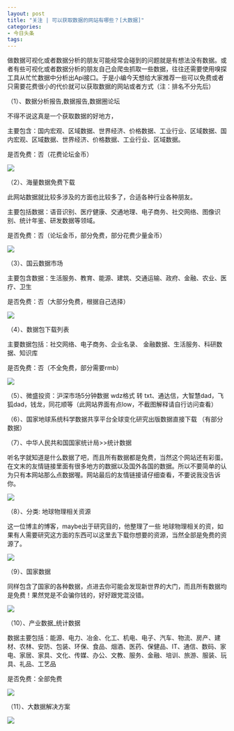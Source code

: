 ```yaml
---
layout: post
title: "关注 | 可以获取数据的网站有哪些？[大数据]"
categories:
- 今日头条
tags:
---
```

做数据可视化或者数据分析的朋友可能经常会碰到的问题就是有想法没有数据。或者有些可视化或者数据分析的朋友自己会爬虫抓取一些数据，往往还需要使用嗅探工具从忙忙数据中分析出Api接口。于是小编今天想给大家推荐一些可以免费或者只需要花费很小的代价就可以获取数据的网站或者方式（注：排名不分先后）

（1）、数据分析报告,数据报告,数据圈论坛

不得不说这真是一个获取数据的好地方，

主要包含：国内宏观、区域数据、世界经济、价格数据、工业行业、区域数据、国内宏观、区域数据、世界经济、价格数据、工业行业、区域数据。

是否免费：否（花费论坛金币）

![](http://p3.pstatp.com/large/c140004c76c8b5de862)

（2）、海量数据免费下载

此网站数据就比较多涉及的方面也比较多了，合适各种行业各种朋友。

主要包括数据：语音识别、医疗健康、交通地理、电子商务、社交网络、图像识别、统计年鉴、研发数据等领域。

是否免费：否（论坛金币，部分免费，部分花费少量金币）

![](http://p3.pstatp.com/large/c140004c76f44743933)

（3）、国云数据市场

主要包含数据：生活服务、教育、能源、建筑、交通运输、政府、金融、农业、医疗、卫生

是否免费：否（大部分免费，根据自己选择）

![](http://p3.pstatp.com/large/bdb0004e35edff6476d)

（4）、数据包下载列表

主要数据包括：社交网络、电子商务、企业名录、 金融数据、生活服务、科研数据、知识库

是否免费：否（不全免费，部分需要rmb）

![](http://p3.pstatp.com/large/c110004cf25d8d2e9e2)

（5）、微盛投资：沪深市场5分钟数据 wdz格式 转 txt、通达信，大智慧dad，飞狐dad，钱龙，同花顺等（此网站界面有点low，不截图解释请自行访问查看）

（6）、国家地球系统科学数据共享平台全球变化研究出版数据直接下载 （有部分数据）

（7）、中华人民共和国国家统计局>>统计数据

听名字就知道是什么数据了吧，而且所有数据都是免费，当然这个网站还有彩蛋。在文末的友情链接里面有很多地方的数据以及国外各国的数据。所以不要简单的认为只有本网站那么点数据喔。网站最后的友情链接请仔细查看，不要说我没告诉你。

![](http://p3.pstatp.com/large/c110004cf24199c41cc)

（8）、分类: 地球物理相关资源

这一位博主的博客，maybe出于研究目的，他整理了一些 地球物理相关的资，如果有人需要研究这方面的东西可以这里去下载你想要的资源，当然全部是免费的资源了。

![](http://p3.pstatp.com/large/c140004c77352414098)

（9）、国家数据

同样包含了国家的各种数据，点进去你可能会发现新世界的大门，而且所有数据均是免费！果然党是不会骗你钱的，好好跟党混没错。

![](http://p3.pstatp.com/large/c1000085f837fc6b4ae)

（10）、产业数据_统计数据

数据主要包括：能源、电力、冶金、化工、机电、电子、汽车、物流、房产、建材、农林、安防、包装、环保、食品、烟酒、医药、保健品、IT、通信、数码、家电、家居、家具、文化、传媒、办公、文教、服务、金融、培训、旅游、服装、玩具、礼品、工艺品

是否免费：全部免费

![](http://p3.pstatp.com/large/c1000085f84e506845b)

（11）、大数据解决方案

![](http://p1.pstatp.com/large/c140004cb52a39d93fc)